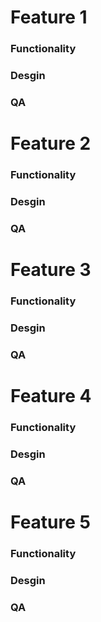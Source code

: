 # Feature 1

### Functionality

### Desgin

### QA


# Feature 2

### Functionality

### Desgin

### QA

# Feature 3

### Functionality

### Desgin

### QA

# Feature 4

### Functionality

### Desgin

### QA

# Feature 5

### Functionality

### Desgin

### QA
